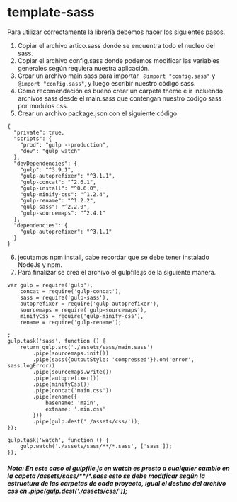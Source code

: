 # template-sass

Para utilizar correctamente la librería debemos hacer los siguientes pasos.
1. Copiar el archivo artico.sass donde se encuentra todo el nucleo del sass.
2. Copiar el archivo config.sass donde podemos modificar las variables generales según requiera nuestra aplicación.
3. Crear un archivo main.sass para importar ``` @import "config.sass"``` y  ``` @import "config.sass"```, y luego escribir nuestro código sass.
4. Como recomendación es bueno crear un carpeta theme e ir incluendo archivos sass desde el main.sass que contengan nuestro código sass por modulos css.
5. Crear un archivo package.json con el siguiente código
``` 
{
  "private": true,
  "scripts": {
    "prod": "gulp --production",
    "dev": "gulp watch"
  },
  "devDependencies": {
    "gulp": "^3.9.1",
    "gulp-autoprefixer": "^3.1.1",
    "gulp-concat": "^2.6.1",
    "gulp-install": "^0.6.0",
    "gulp-minify-css": "^1.2.4",
    "gulp-rename": "^1.2.2",
    "gulp-sass": "^2.2.0",
    "gulp-sourcemaps": "^2.4.1"
  },
  "dependencies": {
    "gulp-autoprefixer": "^3.1.1"
  }
}

```
6. jecutamos npm install, cabe recordar que se debe tener instalado NodeJs y npm.
7. Para finalizar se crea el archivo el gulpfile.js de la siguiente manera.

``` 
var gulp = require('gulp'),
    concat = require('gulp-concat'),
    sass = require('gulp-sass'),
    autoprefixer = require('gulp-autoprefixer'),
    sourcemaps = require('gulp-sourcemaps'),
    minifyCss = require('gulp-minify-css'),
    rename = require('gulp-rename');

;
gulp.task('sass', function () {
    return gulp.src('./assets/sass/main.sass')
        .pipe(sourcemaps.init())
        .pipe(sass({outputStyle: 'compressed'}).on('error', sass.logError))
        .pipe(sourcemaps.write())
        .pipe(autoprefixer())
        .pipe(minifyCss())
        .pipe(concat('main.css'))
        .pipe(rename({
            basename: 'main',
            extname: '.min.css'
        }))
        .pipe(gulp.dest('./assets/css/'));
});

gulp.task('watch', function () {
    gulp.watch('./assets/sass/**/*.sass', ['sass']);
});
``` 
##### Nota: En este caso el gulpfile.js en watch es presto a cualquier cambio en la capeta /assets/sass/**/*.sass esto se debe modificar según la estructura de las carpetas de cada proyecto, igual el destino del archivo css en .pipe(gulp.dest('./assets/css/')); 
